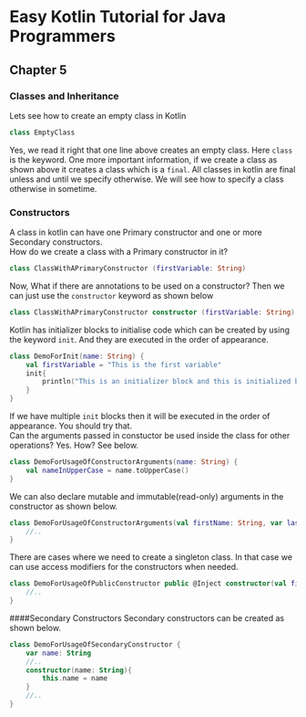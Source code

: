 # Easy Kotlin Tutorial for Java Programmers
## Chapter 5
### Classes and Inheritance
Lets see how to create an empty class in Kotlin
```kotlin
class EmptyClass
```
Yes, we read it right that one line above creates an empty class. Here `class` is the keyword. One more important information, if we create a class as shown above it creates a class which is a `final`. All classes in kotlin are final unless and until we specify otherwise. We will see how to specify a class otherwise in sometime.
### Constructors
A class in kotlin can have one Primary constructor and one or more Secondary constructors. <br/>
How do we create a class with a Primary constructor in it?<br/>
```kotlin
class ClassWithAPrimaryConstructor (firstVariable: String)
```
Now, What if there are annotations to be used on a constructor? Then we can just use the `constructor` keyword as shown below
```kotlin
class ClassWithAPrimaryConstructor constructor (firstVariable: String)
```
Kotlin has initializer blocks to initialise code which can be created by using the keyword `init`. And they are executed in the order of appearance.
```kotlin
class DemoForInit(name: String) {
    val firstVariable = "This is the first variable"
    init{
        println("This is an initializer block and this is initialized by $name. ($firstVariable)")
    }
}
```
If we have multiple `init` blocks then it will be executed in the order of appearance. You should try that.<br/>
Can the arguments passed in constuctor be used inside the class for other operations? Yes. How? See below.
```kotlin
class DemoForUsageOfConstructorArguments(name: String) {
    val nameInUpperCase = name.toUpperCase()
}
```
We can also declare mutable and immutable(read-only) arguments in the constructor as shown below. 
```kotlin
class DemoForUsageOfConstructorArguments(val firstName: String, var lastName: String) {
    //..
}
```
There are cases where we need to create a singleton class. In that case we can use access modifiers for the constructors when needed.
```kotlin
class DemoForUsageOfPublicConstructor public @Inject constructor(val firstName: String, var lastName: String) {
    //..
}
```
####Secondary Constructors
Secondary constructors can be created as shown below.
```kotlin
class DemoForUsageOfSecondaryConstructor {
    var name: String
    //..
    constructor(name: String){
        this.name = name
    }
    //..
}
```